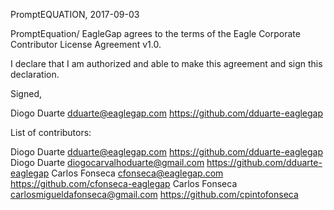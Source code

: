 PromptEQUATION, 2017-09-03

PromptEquation/ EagleGap agrees to the terms of the Eagle Corporate Contributor License
Agreement v1.0.

I declare that I am authorized and able to make this agreement and sign this
declaration.

Signed,

Diogo Duarte dduarte@eaglegap.com https://github.com/dduarte-eaglegap

List of contributors:

Diogo Duarte dduarte@eaglegap.com https://github.com/dduarte-eaglegap
Diogo Duarte diogocarvalhoduarte@gmail.com https://github.com/dduarte-eaglegap
Carlos Fonseca cfonseca@eaglegap.com https://github.com/cfonseca-eaglegap
Carlos Fonseca carlosmigueldafonseca@gmail.com https://github.com/cpintofonseca
